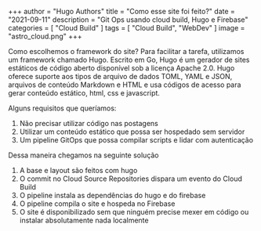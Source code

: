 +++
author = "Hugo Authors"
title = "Como esse site foi feito?"
date = "2021-09-11"
description = "Git Ops usando cloud build, Hugo e Firebase"
categories = [
    "Cloud Build"
]
tags = [
    "Cloud Build",
    "WebDev"
]
image = "astro_cloud.png"
+++

Como escolhemos o framework do site? <!--more-->Para facilitar a tarefa, utilizamos um framework chamado Hugo. Escrito em Go, Hugo é um gerador de sites estáticos de código aberto disponível sob a licença Apache 2.0. Hugo oferece suporte aos tipos de arquivo de dados TOML, YAML e JSON, arquivos de conteúdo Markdown e HTML e usa códigos de acesso para gerar conteúdo estático, html, css e javascript.

Alguns requisitos que queríamos:

1. Não precisar utilizar código nas postagens
2. Utilizar um conteúdo estático que possa ser hospedado sem servidor
3. Um pipeline GitOps que possa compilar scripts e lidar com autenticação

Dessa maneira chegamos na seguinte solução

1. A base e layout são feitos com hugo
2. O commit no Cloud Source Repositories dispara um evento do Cloud Build
3. O pipeline instala as dependências do hugo e do firebase
4. O pipeline compila o site e hospeda no Firebase
5. O site é disponibilizado sem que ninguém precise mexer em código ou instalar absolutamente nada localmente
